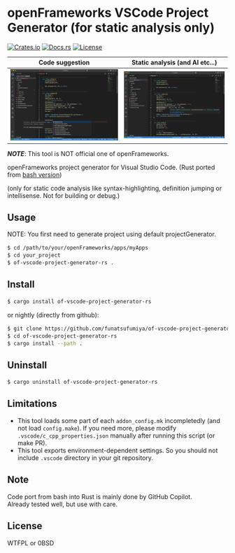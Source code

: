# openFrameworks VSCode Project Generator (for static analysis only)

[![Crates.io](https://img.shields.io/crates/v/of-vscode-project-generator-rs)](https://crates.io/crates/of-vscode-project-generator-rs)
[![Docs.rs](https://docs.rs/of-vscode-project-generator-rs/badge.svg)](https://docs.rs/of-vscode-project-generator-rs)
[![License](https://img.shields.io/crates/l/of-vscode-project-generator-rs)](LICENSE)

Code suggestion            |  Static analysis (and AI etc...)
:-------------------------:|:-------------------------:
![screenshot1](./docs/screenshot1.png)  |  ![screenshot2](./docs/screenshot2.png)

***NOTE***: This tool is NOT official one of openFrameworks.

openFrameworks project generator for Visual Studio Code. (Rust ported from [bash version](https://github.com/funatsufumiya/of-vscode-project-generator))

(only for static code analysis like syntax-highlighting, definition jumping or intellisense. Not for building or debug.)

## Usage

NOTE: You first need to generate project using default projectGenerator.

```bash
$ cd /path/to/your/openFrameworks/apps/myApps
$ cd your_project
$ of-vscode-project-generator-rs .
```

## Install

```bash
$ cargo install of-vscode-project-generator-rs
```

or nightly (directly from github):

```bash
$ git clone https://github.com/funatsufumiya/of-vscode-project-generator-rs
$ cd of-vscode-project-generator-rs
$ cargo install --path .
```

## Uninstall

```bash
$ cargo uninstall of-vscode-project-generator-rs
```

## Limitations

- This tool loads some part of each `addon_config.mk` incompletedly (and not load `config.make`). If you need more, please modify `.vscode/c_cpp_properties.json` manually after running this script (or make PR).
- This tool exports environment-dependent settings. So you should not include `.vscode` directory in your git repository.

## Note

Code port from bash into Rust is mainly done by GitHub Copilot.<br>
Already tested well, but use with care.

## License

WTFPL or 0BSD
